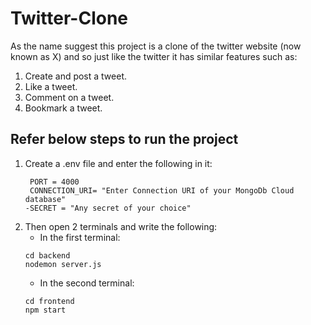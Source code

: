 # Twitter-Clone
As the name suggest this project is a clone of the twitter website (now known as X) and so just like the twitter it has similar features such as:
1. Create and post a tweet.
2. Like a tweet.
3. Comment on a tweet.
4. Bookmark a tweet.
## Refer below steps to run the project
1. Create a .env file and enter the following in it:
   ```
    PORT = 4000
    CONNECTION_URI= "Enter Connection URI of your MongoDb Cloud database"
   -SECRET = "Any secret of your choice"
   ```
2. Then open 2 terminals and write the following:
   - In the first terminal:
   ```
   cd backend
   nodemon server.js
   ```
   - In the second terminal:
   ```
   cd frontend
   npm start
   ```


